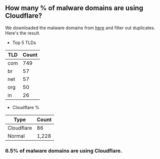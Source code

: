 ## How many % of malware domains are using Cloudflare?


We downloaded the malware domains from [here](https://urlhaus.abuse.ch) and filter out duplicates.
Here's the result.


[//]: # (start replacement)


- Top 5 TLDs

| TLD | Count |
| --- | --- |
| com | 749 |
| br | 57 |
| net | 57 |
| org | 50 |
| in | 26 |


- Cloudflare %

| Type | Count |
| --- | --- |
| Cloudflare | 86 |
| Normal | 1,228 |


### 6.5% of malware domains are using Cloudflare.